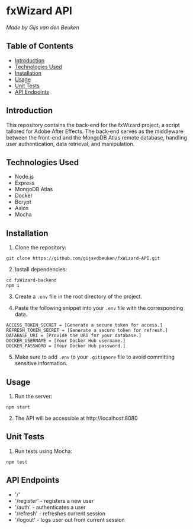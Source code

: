 # fxWizard API

_Made by Gijs van den Beuken_

## Table of Contents

- [Introduction](#introduction)
- [Technologies Used](#technologies-used)
- [Installation](#installation)
- [Usage](#usage)
- [Unit Tests](#unit-tests)
- [API Endpoints](#api-endpoints)

## Introduction <a name="introduction"></a>

This repository contains the back-end for the fxWizard project, a script tailored for Adobe After Effects. The back-end serves as the middleware between the front-end and the MongoDB Atlas remote database, handling user authentication, data retrieval, and manipulation.

## Technologies Used <a name="technologies-used"></a>

- Node.js
- Express
- MongoDB Atlas
- Docker
- Bcrypt
- Axios
- Mocha

## Installation <a name="installation"></a>

1. Clone the repository:

```
git clone https://github.com/gijsvdbeuken/fxWizard-API.git
```

2. Install dependencies:

```
cd fxWizard-backend
npm i
```

3. Create a `.env` file in the root directory of the project.

4. Paste the following snippet into your `.env` file with the corresponding data.

```dotenv
ACCESS_TOKEN_SECRET = [Generate a secure token for access.]
REFRESH_TOKEN_SECRET = [Generate a secure token for refresh.]
DATABASE_URI = [Provide the URI for your database.]
DOCKER_USERNAME = [Your Docker Hub username.]
DOCKER_PASSWORD = [Your Docker Hub password.]
```

5. Make sure to add `.env` to your `.gitignore` file to avoid committing sensitive information.

## Usage <a name="usage"></a>

1. Run the server:

```
npm start
```

2. The API will be accessible at http://localhost:8080

## Unit Tests <a name="unit-tests"></a>

1. Run tests using Mocha:

```
npm test
```

## API Endpoints <a name="api-endpoints"></a>

- '/'
- '/register' - registers a new user
- '/auth' - authenticates a user
- '/refresh' - refreshes current session
- '/logout' - logs user out from current session
